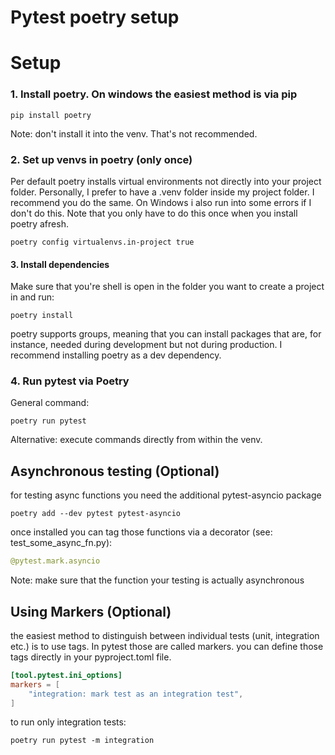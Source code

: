 # Pytest poetry setup

# Setup

### 1. Install poetry. On windows the easiest method is via pip


```shell
pip install poetry
```

Note: don't install it into the venv. That's not recommended.

### 2. Set up venvs in poetry (only once)

Per default poetry installs virtual environments not directly into your project folder. Personally, I prefer to have a .venv folder inside my project folder.
I recommend you do the same. On Windows i also run into some errors if I don't do this. Note that you only have to do this once when you install poetry afresh.

```shell
poetry config virtualenvs.in-project true
```

#### 3. Install dependencies

Make sure that you're shell is open in the folder you want to create a project in and run:

```shell
poetry install
```

poetry supports groups, meaning that you can install packages that are, for instance, needed during development but not during production. I recommend installing poetry as a dev dependency.

### 4. Run pytest via Poetry

General command: 

```shell
poetry run pytest
```

Alternative: execute commands directly from within the venv.

## Asynchronous testing (Optional)

for testing async functions you need the additional pytest-asyncio package

```shell
poetry add --dev pytest pytest-asyncio
```

once installed you can tag those functions via a decorator (see: test_some_async_fn.py):

```python
@pytest.mark.asyncio
```

Note: make sure that the function your testing is actually asynchronous

## Using Markers (Optional)

the easiest method to distinguish between individual tests (unit, integration etc.) is to use tags. In pytest those are called markers. you can define those tags directly in your pyproject.toml file.

```toml
[tool.pytest.ini_options]
markers = [
    "integration: mark test as an integration test",
]
```

to run only integration tests:

```shell
poetry run pytest -m integration
```

